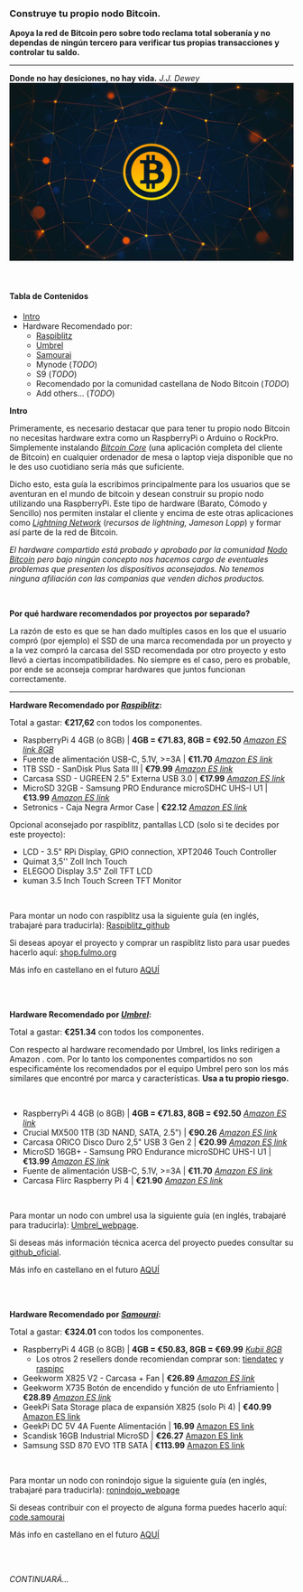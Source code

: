 ### Construye tu propio nodo Bitcoin.

**Apoya la red de Bitcoin pero sobre todo reclama total soberanía y no dependas de ningún tercero para verificar tus propias transacciones y controlar tu saldo.**
___

**Donde no hay desiciones, no hay vida.**
*J.J. Dewey*
<img src="link/../images/nodos.jpeg"> 

<br />

#### Tabla de Contenidos
- [Intro](#intro)
- Hardware Recomendado por:
    - [Raspiblitz](#raspiblitz)
    - [Umbrel](#umbrel)
    - [Samourai](#samourai)
    - Mynode (*TODO*) 
    - S9 (*TODO*)
    - Recomendado por la comunidad castellana de Nodo Bitcoin (*TODO*)  
    - Add others... (*TODO*) 

<a name="intro"></a> **Intro**

Primeramente, es necesario destacar que para tener tu propio nodo Bitcoin no necesitas hardware extra como un RaspberryPi o Arduino o RockPro. Simplemente instalando [*Bitcoin Core*](https://bitcoin.org/en/download) (una aplicación completa del cliente de Bitcoin) en cualquier ordenador de mesa o laptop vieja disponible que no le des uso cuotidiano sería más que suficiente.

Dicho esto, esta guía la escribimos principalmente para los usuarios que se aventuran en el mundo de bitcoin y desean construir su propio nodo utilizando una RaspberryPi. Este tipo de hardware (Barato, Cómodo y Sencillo) nos permiten instalar el cliente y encima de este otras aplicaciones como [*Lightning Network*](https://www.lopp.net/lightning-information.html) (*recursos de lightning, Jameson Lopp*) y formar así parte de la red de Bitcoin.

*El hardware compartido está probado y aprobado por la comunidad [*Nodo Bitcoin*](https://t.me/NodoBitcoin) pero bajo ningún concepto nos hacemos cargo de eventuales problemas que presenten los dispositivos aconsejados. No tenemos ninguna afiliación con las companias que venden dichos productos.*

<br/>

**Por qué hardware recomendados por proyectos por separado?**

La razón de esto es que se han dado multiples casos en los que el usuario compró (por ejemplo) el SSD de una marca recomendada por un proyecto y a la vez compró la carcasa del SSD recomendada por otro proyecto y esto llevó a ciertas incompatibilidades. No siempre es el caso, pero es probable, por ende se aconseja comprar hardwares que juntos funcionan correctamente.
___

**Hardware Recomendado por <a name="raspiblitz">[*Raspiblitz*](https://github.com/rootzoll/raspiblitz):**</a> 

Total a gastar: **€217,62** con todos los componentes.


- RaspberryPi 4 4GB (o 8GB) | **4GB = €71.83, 8GB = €92.50** [*Amazon ES link 8GB*](https://www.amazon.es/dp/B07TC2BK1X)
- Fuente de alimentación USB-C, 5.1V, >=3A | **€11.70** [*Amazon ES link*](https://www.amazon.es/dp/B07TZ89BT7)
- 1TB SSD - SanDisk Plus Sata III | **€79.99** [*Amazon ES link*](https://www.amazon.es/dp/B07D998212)
- Carcasa SSD - UGREEN 2.5" Externa USB 3.0 | **€17.99** [*Amazon ES link*](https://www.amazon.es/dp/B06XWSDGP6)
- MicroSD 32GB - Samsung PRO Endurance microSDHC UHS-I U1 | **€13.99** [*Amazon ES link*](https://www.amazon.es/dp/B07CY3QSST)
- Setronics - Caja Negra Armor Case | **€22.12** [*Amazon ES link*](https://www.amazon.es/dp/B07VP6GB4G)

Opcional aconsejado por raspiblitz, pantallas LCD (solo si te decides por este proyecto):
- LCD - 3.5" RPi Display, GPIO connection, XPT2046 Touch Controller
- Quimat 3,5'' Zoll Inch Touch
- ELEGOO Display 3.5" Zoll TFT LCD
- kuman 3.5 Inch Touch Screen TFT Monitor

<br/>

Para montar un nodo con raspiblitz usa la siguiente guía (en inglés, trabajaré para traducirla): [Raspiblitz_github](https://github.com/rootzoll/raspiblitz#assemble-your-raspiblitz)

Si deseas apoyar el proyecto y comprar un raspiblitz listo para usar puedes hacerlo aquí: [shop.fulmo.org](https://shop.fulmo.org/product-category/raspiblitz/) 

Más info en castellano en el futuro [AQUÍ](raspiblitz/README.md)

                        

<br/>
<br/>

**Hardware Recomendado por <a name="umbrel">[*Umbrel*](https://getumbrel.com/#start):**</a>

Total a gastar: **€251.34** con todos los componentes.

Con respecto al hardware recomendado por Umbrel, los links redirigen a Amazon . com. Por lo tanto los componentes compartidos no son especificaménte los recomendados por el equipo Umbrel pero son los más similares que encontré por marca y características. **Usa a tu propio riesgo.**

<br/>

- RaspberryPi 4 4GB (o 8GB) | **4GB = €71.83, 8GB = €92.50** [*Amazon ES link*](https://www.amazon.es/dp/B07TC2BK1X) 
- Crucial MX500 1TB (3D NAND, SATA, 2.5") | **€90.26** [*Amazon ES link*](https://www.amazon.es/dp/B077SF8KMG)
- Carcasa ORICO Disco Duro 2,5" USB 3 Gen 2 | **€20.99** [*Amazon ES link*](https://www.amazon.es/ORICO-Carcasa-Disco-Externo-Sopporta/dp/B07NYC6LKB)
- MicroSD 16GB+ - Samsung PRO Endurance microSDHC UHS-I U1 | **€13.99** [*Amazon ES link*](https://www.amazon.es/dp/B07CY3QSST)
- Fuente de alimentación USB-C, 5.1V, >=3A | **€11.70** [*Amazon ES link*](https://www.amazon.es/dp/B07TZ89BT7)
- Carcasa Flirc Raspberry Pi 4 | **€21.90** [*Amazon ES link*](https://www.amazon.es/Flirc-Raspberry-Pi-4-Case/dp/B07WG4DW52)

<br />

Para montar un nodo con umbrel usa la siguiente guía (en inglés, trabajaré para traducirla): [Umbrel_webpage](https://getumbrel.com/#start).

Si deseas más información técnica acerca del proyecto puedes consultar su [github_oficial](https://github.com/getumbrel).

Más info en castellano en el futuro [AQUÍ](umbrel/README.md)

<br />
<br />

**Hardware Recomendado por <a name="samourai">[*Samourai*](https://ronindojo.io):**</a> 

Total a gastar: **€324.01** con todos los componentes.


- RaspberryPi 4 4GB (o 8GB) | **4GB = €50.83, 8GB = €69.99** [*Kubii 8GB*](https://www.kubii.es/raspberry-pi-3-2-b/2955-raspberry-pi-4-modelo-b-8gb-0765756931199.html)
    - Los otros 2 resellers donde recomiendan comprar son: [tiendatec](https://www.tiendatec.es/raspberry-pi/gama-raspberry-pi/1231-raspberry-pi-4-modelo-b-8gb-765756931199.html) y [raspipc](https://www.raspipc.es/index.php?ver=tienda&accion=verArticulosFamilia&idFamilia=3)
- Geekworm X825 V2 - Carcasa + Fan | **€26.89** [*Amazon ES link*](https://www.amazon.es/Geekworm-X825-C8-Cooling-Support-Raspberry/dp/B09295FHBW)
- Geekworm X735 Botón de encendido y función de uto Enfriamiento | **€28.89** [*Amazon ES link*](https://www.amazon.es/Geekworm-Raspberry-Management-Shutdown-Expansion/dp/B07NLR49L1)
- GeekPi Sata Storage placa de expansión X825 (solo Pi 4) | **€40.99** [Amazon ES link](https://www.amazon.es/GeeekPi-Raspberry-Storage-Pulgadas-expansión/dp/B086JTH3RP)
- GeekPi DC 5V 4A Fuente Alimentación | **16.99** [Amazon ES link](https://www.amazon.es/GeeekPi-Alimentación-Adaptador-Raspberry-Management/dp/B088M1Q7GF)
- Scandisk 16GB Industrial MicroSD | **€26.27** [Amazon ES link](https://www.amazon.es/SanDisk-Industrial-MicroSDHC-SDSDQAF3-016G-I-Everything/dp/B085GL7GR5)
- Samsung SSD 870 EVO 1TB SATA | **€113.99** [Amazon ES link](https://www.amazon.es/Samsung-Intelligent-Magician-Software-Internal/dp/B08PC5DKZQ) 

<br/>

Para montar un nodo con ronindojo sigue la siguiente guía (en inglés, trabajaré para traducirla): [ronindojo_webpage](https://ronindojo.io)

Si deseas contribuir con el proyecto de alguna forma puedes hacerlo aquí: [code.samourai](https://code.samourai.io/ronindojo) 

Más info en castellano en el futuro [AQUÍ](samourai/README.md)

<br/>
<br/>


*CONTINUARÁ...*